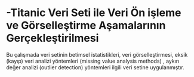# -Titanic Veri Seti ile Veri Ön işleme ve Görselleştirme Aşamalarının Gerçekleştirilmesi
Bu çalışmada veri setinin betimsel istatistikleri, veri görselleştirmesi, eksik (kayıp) veri analizi yöntemleri (missing value analysis methods) , aykırı değer analizi (outlier detection) yöntemleri  ilgili veri setine uygulanmıştır.
